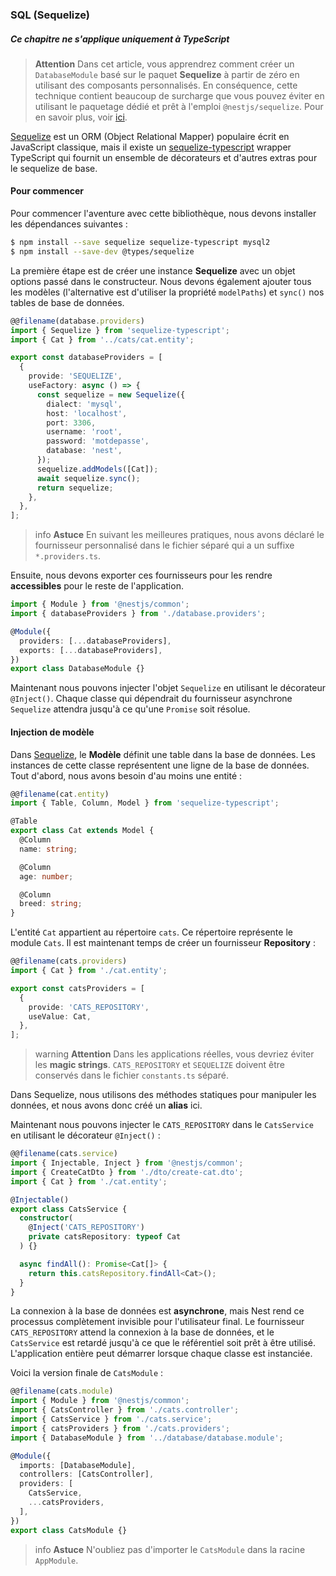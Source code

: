 ### SQL (Sequelize)

##### Ce chapitre ne s'applique uniquement à TypeScript

> **Attention** Dans cet article, vous apprendrez comment créer un `DatabaseModule` basé sur le paquet **Sequelize** à partir de zéro en utilisant des composants personnalisés. En conséquence, cette technique contient beaucoup de surcharge que vous pouvez éviter en utilisant le paquetage dédié et prêt à l'emploi `@nestjs/sequelize`. Pour en savoir plus, voir [ici](/techniques/database#intégration-sequelize).

[Sequelize](https://github.com/sequelize/sequelize) est un ORM (Object Relational Mapper) populaire écrit en JavaScript classique, mais il existe un [sequelize-typescript](https://github.com/RobinBuschmann/sequelize-typescript) wrapper TypeScript qui fournit un ensemble de décorateurs et d'autres extras pour le sequelize de base.

#### Pour commencer

Pour commencer l'aventure avec cette bibliothèque, nous devons installer les dépendances suivantes :

```bash
$ npm install --save sequelize sequelize-typescript mysql2
$ npm install --save-dev @types/sequelize
```

La première étape est de créer une instance **Sequelize** avec un objet options passé dans le constructeur. Nous devons également ajouter tous les modèles (l'alternative est d'utiliser la propriété `modelPaths`) et `sync()` nos tables de base de données.

```typescript
@@filename(database.providers)
import { Sequelize } from 'sequelize-typescript';
import { Cat } from '../cats/cat.entity';

export const databaseProviders = [
  {
    provide: 'SEQUELIZE',
    useFactory: async () => {
      const sequelize = new Sequelize({
        dialect: 'mysql',
        host: 'localhost',
        port: 3306,
        username: 'root',
        password: 'motdepasse',
        database: 'nest',
      });
      sequelize.addModels([Cat]);
      await sequelize.sync();
      return sequelize;
    },
  },
];
```

> info **Astuce** En suivant les meilleures pratiques, nous avons déclaré le fournisseur personnalisé dans le fichier séparé qui a un suffixe `*.providers.ts`.

Ensuite, nous devons exporter ces fournisseurs pour les rendre **accessibles** pour le reste de l'application.

```typescript
import { Module } from '@nestjs/common';
import { databaseProviders } from './database.providers';

@Module({
  providers: [...databaseProviders],
  exports: [...databaseProviders],
})
export class DatabaseModule {}
```

Maintenant nous pouvons injecter l'objet `Sequelize` en utilisant le décorateur `@Inject()`. Chaque classe qui dépendrait du fournisseur asynchrone `Sequelize` attendra jusqu'à ce qu'une `Promise` soit résolue.

#### Injection de modèle

Dans [Sequelize](https://github.com/sequelize/sequelize), le **Modèle** définit une table dans la base de données. Les instances de cette classe représentent une ligne de la base de données. Tout d'abord, nous avons besoin d'au moins une entité :

```typescript
@@filename(cat.entity)
import { Table, Column, Model } from 'sequelize-typescript';

@Table
export class Cat extends Model {
  @Column
  name: string;

  @Column
  age: number;

  @Column
  breed: string;
}
```

L'entité `Cat` appartient au répertoire `cats`. Ce répertoire représente le module `Cats`. Il est maintenant temps de créer un fournisseur **Repository** :

```typescript
@@filename(cats.providers)
import { Cat } from './cat.entity';

export const catsProviders = [
  {
    provide: 'CATS_REPOSITORY',
    useValue: Cat,
  },
];
```

> warning **Attention** Dans les applications réelles, vous devriez éviter les **magic strings**. `CATS_REPOSITORY` et `SEQUELIZE` doivent être conservés dans le fichier `constants.ts` séparé.

Dans Sequelize, nous utilisons des méthodes statiques pour manipuler les données, et nous avons donc créé un **alias** ici.

Maintenant nous pouvons injecter le `CATS_REPOSITORY` dans le `CatsService` en utilisant le décorateur `@Inject()` :

```typescript
@@filename(cats.service)
import { Injectable, Inject } from '@nestjs/common';
import { CreateCatDto } from './dto/create-cat.dto';
import { Cat } from './cat.entity';

@Injectable()
export class CatsService {
  constructor(
    @Inject('CATS_REPOSITORY')
    private catsRepository: typeof Cat
  ) {}

  async findAll(): Promise<Cat[]> {
    return this.catsRepository.findAll<Cat>();
  }
}
```

La connexion à la base de données est **asynchrone**, mais Nest rend ce processus complètement invisible pour l'utilisateur final. Le fournisseur `CATS_REPOSITORY` attend la connexion à la base de données, et le `CatsService` est retardé jusqu'à ce que le référentiel soit prêt à être utilisé. L'application entière peut démarrer lorsque chaque classe est instanciée.

Voici la version finale de `CatsModule` :

```typescript
@@filename(cats.module)
import { Module } from '@nestjs/common';
import { CatsController } from './cats.controller';
import { CatsService } from './cats.service';
import { catsProviders } from './cats.providers';
import { DatabaseModule } from '../database/database.module';

@Module({
  imports: [DatabaseModule],
  controllers: [CatsController],
  providers: [
    CatsService,
    ...catsProviders,
  ],
})
export class CatsModule {}
```

> info **Astuce** N'oubliez pas d'importer le `CatsModule` dans la racine `AppModule`.
